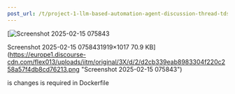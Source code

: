 ```yaml
---
post_url: /t/project-1-llm-based-automation-agent-discussion-thread-tds-jan-2025/164277/350
---
```

[![Screenshot 2025-02-15 075843](https://europe1.discourse-cdn.com/flex013/uploads/iitm/optimized/3X/d/2/d2cb339eab8983304f220c258a57f4db8cd76213_2_690x365.png)

Screenshot 2025-02-15 0758431919×1017 70.9 KB](https://europe1.discourse-cdn.com/flex013/uploads/iitm/original/3X/d/2/d2cb339eab8983304f220c258a57f4db8cd76213.png "Screenshot 2025-02-15 075843")

is changes is required in Dockerfile
